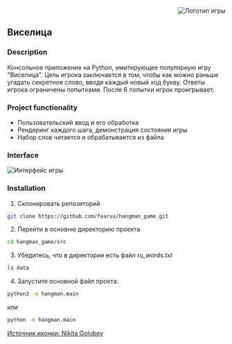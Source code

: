 <p align="right">
  <img src="https://github.com/fearux/hangman_game/raw/main/docs/logo.png" alt="Логотип игры" />
</p>


## Виселица
### Description
Консольное приложение на Python, имитирующее популярную игру "Виселица". Цель игрока заключается в том, чтобы как можно раньше угадать секретное слово, вводя каждый новый ход букву. Ответы игрока ограничены попытками. После 6 попытки игрок проигрывает.
 
### Project functionality 
- Пользовательский ввод и его обработка
- Рендеринг каждого шага, демонстрация состояния игры
- Набор слов читается и обрабатывается из файла

### Interface
![Интерфейс игры](https://github.com/fearux/hangman_game/raw/main/docs/hangman.png)

### Installation
1. Склонировать репозиторий
```bash
git clone https://github.com/fearux/hangman_game.git
```
2.  Перейти в основню директорию проекта
```bash
cd hangman_game/src
```
3. Убедитесь, что в директории есть файл *ru_words.txt*
```bash
ls data
```
4. Запустите основной файл проета:
```bash
python3 -m hangman.main
```
или
```bash
python -m hangman.main
```

<a href="https://ru.freepik.com/icon/gallow_1428300">Источник иконки: Nikita Golubev</a>
